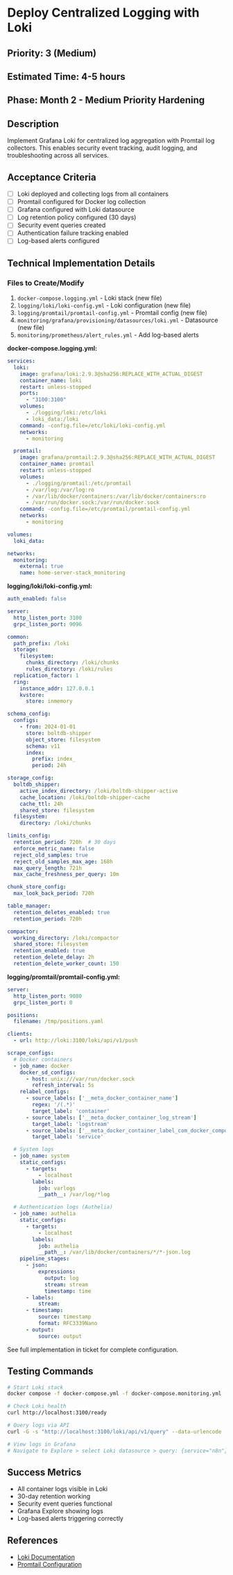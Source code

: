 # Deploy Centralized Logging with Loki

## Priority: 3 (Medium)
## Estimated Time: 4-5 hours
## Phase: Month 2 - Medium Priority Hardening

## Description
Implement Grafana Loki for centralized log aggregation with Promtail log collectors. This enables security event tracking, audit logging, and troubleshooting across all services.

## Acceptance Criteria
- [ ] Loki deployed and collecting logs from all containers
- [ ] Promtail configured for Docker log collection
- [ ] Grafana configured with Loki datasource
- [ ] Log retention policy configured (30 days)
- [ ] Security event queries created
- [ ] Authentication failure tracking enabled
- [ ] Log-based alerts configured

## Technical Implementation Details

### Files to Create/Modify
1. `docker-compose.logging.yml` - Loki stack (new file)
2. `logging/loki/loki-config.yml` - Loki configuration (new file)
3. `logging/promtail/promtail-config.yml` - Promtail config (new file)
4. `monitoring/grafana/provisioning/datasources/loki.yml` - Datasource (new file)
5. `monitoring/prometheus/alert_rules.yml` - Add log-based alerts

**docker-compose.logging.yml:**
```yaml
services:
  loki:
    image: grafana/loki:2.9.3@sha256:REPLACE_WITH_ACTUAL_DIGEST
    container_name: loki
    restart: unless-stopped
    ports:
      - "3100:3100"
    volumes:
      - ./logging/loki:/etc/loki
      - loki_data:/loki
    command: -config.file=/etc/loki/loki-config.yml
    networks:
      - monitoring

  promtail:
    image: grafana/promtail:2.9.3@sha256:REPLACE_WITH_ACTUAL_DIGEST
    container_name: promtail
    restart: unless-stopped
    volumes:
      - ./logging/promtail:/etc/promtail
      - /var/log:/var/log:ro
      - /var/lib/docker/containers:/var/lib/docker/containers:ro
      - /var/run/docker.sock:/var/run/docker.sock
    command: -config.file=/etc/promtail/promtail-config.yml
    networks:
      - monitoring

volumes:
  loki_data:

networks:
  monitoring:
    external: true
    name: home-server-stack_monitoring
```

**logging/loki/loki-config.yml:**
```yaml
auth_enabled: false

server:
  http_listen_port: 3100
  grpc_listen_port: 9096

common:
  path_prefix: /loki
  storage:
    filesystem:
      chunks_directory: /loki/chunks
      rules_directory: /loki/rules
  replication_factor: 1
  ring:
    instance_addr: 127.0.0.1
    kvstore:
      store: inmemory

schema_config:
  configs:
    - from: 2024-01-01
      store: boltdb-shipper
      object_store: filesystem
      schema: v11
      index:
        prefix: index_
        period: 24h

storage_config:
  boltdb_shipper:
    active_index_directory: /loki/boltdb-shipper-active
    cache_location: /loki/boltdb-shipper-cache
    cache_ttl: 24h
    shared_store: filesystem
  filesystem:
    directory: /loki/chunks

limits_config:
  retention_period: 720h  # 30 days
  enforce_metric_name: false
  reject_old_samples: true
  reject_old_samples_max_age: 168h
  max_query_length: 721h
  max_cache_freshness_per_query: 10m

chunk_store_config:
  max_look_back_period: 720h

table_manager:
  retention_deletes_enabled: true
  retention_period: 720h

compactor:
  working_directory: /loki/compactor
  shared_store: filesystem
  retention_enabled: true
  retention_delete_delay: 2h
  retention_delete_worker_count: 150
```

**logging/promtail/promtail-config.yml:**
```yaml
server:
  http_listen_port: 9080
  grpc_listen_port: 0

positions:
  filename: /tmp/positions.yaml

clients:
  - url: http://loki:3100/loki/api/v1/push

scrape_configs:
  # Docker containers
  - job_name: docker
    docker_sd_configs:
      - host: unix:///var/run/docker.sock
        refresh_interval: 5s
    relabel_configs:
      - source_labels: ['__meta_docker_container_name']
        regex: '/(.*)'
        target_label: 'container'
      - source_labels: ['__meta_docker_container_log_stream']
        target_label: 'logstream'
      - source_labels: ['__meta_docker_container_label_com_docker_compose_service']
        target_label: 'service'

  # System logs
  - job_name: system
    static_configs:
      - targets:
          - localhost
        labels:
          job: varlogs
          __path__: /var/log/*log

  # Authentication logs (Authelia)
  - job_name: authelia
    static_configs:
      - targets:
          - localhost
        labels:
          job: authelia
          __path__: /var/lib/docker/containers/*/*-json.log
    pipeline_stages:
      - json:
          expressions:
            output: log
            stream: stream
            timestamp: time
      - labels:
          stream:
      - timestamp:
          source: timestamp
          format: RFC3339Nano
      - output:
          source: output
```

See full implementation in ticket for complete configuration.

## Testing Commands
```bash
# Start Loki stack
docker compose -f docker-compose.yml -f docker-compose.monitoring.yml -f docker-compose.logging.yml up -d

# Check Loki health
curl http://localhost:3100/ready

# Query logs via API
curl -G -s "http://localhost:3100/loki/api/v1/query" --data-urlencode 'query={container="n8n"}' | jq

# View logs in Grafana
# Navigate to Explore > select Loki datasource > query: {service="n8n"}
```

## Success Metrics
- All container logs visible in Loki
- 30-day retention working
- Security event queries functional
- Grafana Explore showing logs
- Log-based alerts triggering correctly

## References
- [Loki Documentation](https://grafana.com/docs/loki/latest/)
- [Promtail Configuration](https://grafana.com/docs/loki/latest/clients/promtail/)
